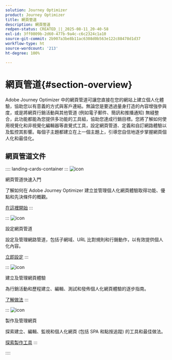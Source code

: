 ```yaml
---
solution: Journey Optimizer
product: Journey Optimizer
title: 網頁管道
description: 網頁管道
redpen-status: CREATED_||_2025-08-11_20-40-58
exl-id: 3ff0809b-2d60-477b-9a4c-c6c2324c1a10
source-git-commit: 2b907a3be8b11ac6308d0b563e122c88478d1d37
workflow-type: ht
source-wordcount: '213'
ht-degree: 100%

---
```


# 網頁管道{#section-overview}

Adobe Journey Optimizer 中的網頁管道可讓您直接在您的網站上建立個人化體驗，協助您以有意義的方式與客戶連結。無論您是要透過量身打造的內容增強參與度，或是將網頁行銷活動與其他管道 (例如電子郵件、簡訊和推播通知) 無縫整合，此功能都能為您提供多功能的工具組，協助您達成行銷目標。您將了解如何使用視覺化和非視覺化編輯器等直覺式工具，設定網頁管道、定義和自訂網路體驗以及監控其影響。每個子主題都建立在上一個主題上，引導您自信地逐步掌握網頁個人化和最佳化。

## 網頁管道文件

:::: landing-cards-container
:::
![icon](https://cdn.experienceleague.adobe.com/icons/circle-play.svg?lang=zh-Hant)

網頁管道快速入門

了解如何在 Adobe Journey Optimizer 建立並管理個人化網頁體驗取得功能、優點和先決條件的概觀。

[在這裡開始](../using/web/get-started-web.md)
:::

:::
![icon](https://cdn.experienceleague.adobe.com/icons/gear.svg?lang=zh-Hant)

設定網頁管道

設定及管理網路管道，包括子網域、URL 比對規則和行銷動作，以有效提供個人化內容。

[立即設定](configure-web-channel-landing-page.md)
:::

:::
![icon](https://cdn.experienceleague.adobe.com/icons/list-check.svg?lang=zh-Hant)

建立及管理網頁體驗

為行銷活動和歷程建立、編輯、測試和發佈個人化網頁體驗的逐步指南。

[了解做法](../using/web/create-web.md)
:::

:::
![icon](https://cdn.experienceleague.adobe.com/icons/screwdriver-wrench.svg?lang=zh-Hant)

製作及管理網頁

探索建立、編輯、監視和個人化網頁 (包括 SPA 和點按追蹤) 的工具和最佳做法。

[探索製作工具](author-web-pages-landing-page.md)
:::

::::
